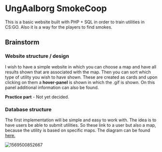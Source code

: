 # UngAalborg SmokeCoop

This is a basic website built with PHP + SQL in order to train utilities in CS:GO. Also it is a way for the players to find smokes.



## Brainstorm

### Website structure / design

I wish to have a simple website in which you can choose a map and have all results shown that are associated with the map. Then you can sort which type of utility you wish to have shown. These are created as cards and upon clicking on them a **hover-panel** is shown in which the .gif is shown. On this panel additional information can also be found.

**Practice part** - Not yet decided.



### Database structure

The first implementation will be simple and easy to work with. The idea is to have users be able to submit utilities. So these link to a user but also a map, because the utility is based on specific maps. The diagram can be found [here.](https://dbdiagram.io/d/5d8caec6ff5115114db4a7af)

![1569500852667](C:\Users\Ali\AppData\Roaming\Typora\typora-user-images\1569500852667.png)

